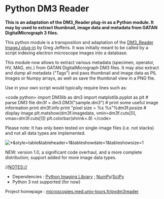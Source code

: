 # Python DM3 Reader

**This is an adaptation of the DM3_Reader plug-in as a Python module. It
may by used to extract thumbnail, image data and metadata from GATAN
DigitalMicrograph 3 files.**

This python module is a transposition and adaptation of the [DM3_Reader
ImageJ plug-in](http://rsb.info.nih.gov/ij/plugins/DM3_Reader.html) by
Greg Jefferis. It was initially meant to be called by a script indexing
electron microscope images into a database.

This module now allows to extract various metadata (specimen, operator,
HV, MAG, etc.) from GATAN DigitalMicrograph DM3 files. It may also
extract and dump all metadata (\"Tags\") and pass thumbnail and image
data as PIL Images or Numpy arrays, as well as save the thumbnail view
in a PNG file.

Use in your own script would typically require lines such as:

\<code python\> import DM3lib as dm3 import matplotlib.pyplot as plt \#
parse DM3 file dm3f = dm3.DM3(\"sample.dm3\") \# print some useful image
information print dm3f.info print \"pixel size = %s %s\"%dm3f.pxsize \#
display image plt.matshow(dm3f.imagedata, vmin=dm3f.cuts\[0\],
vmax=dm3f.cuts\[1\]) plt.colorbar(shrink=.8) \</code\>

Please note: It has only been tested on single-image files (i.e. not
stacks) and not all data types are implemented.

![\*&amp;style=table&amp;tableheader=1&amp;tableshowdate=1&amp;tableshowsize=1](/filelist&gt;/plugin/utilities/python_dm3_reader/*&amp;style=table&amp;tableheader=1&amp;tableshowdate=1&amp;tableshowsize=1)

NEW: version 1.0, a significant code overhaul, and a more complete
distribution; support added for more image data types.

//<NOTES://>

-   Dependencies : [Python Imaging
    Library](http://www.pythonware.com/products/pil/) ;
    [NumPy](http://www.numpy.org)/[SciPy](http://www.scipy.org)
-   Python 3 not supported (for now)

Project homepage :
[microscopies.med.univ-tours.fr/pydm3reader](http://microscopies.med.univ-tours.fr/pydm3reader/)
